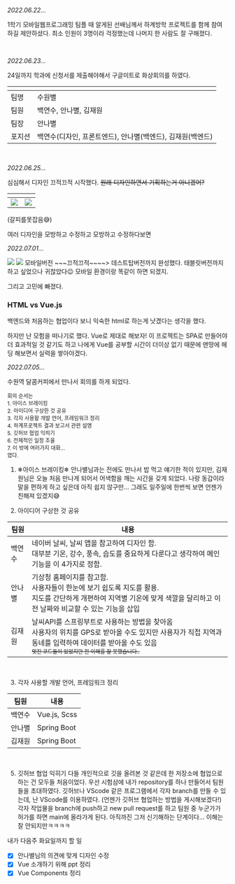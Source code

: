 _2022.06.22..._

1학기 모바일웹프로그래밍 팀플 때 알게된 선배님께서 하계방학 프로젝트를 함께 참여하길 제안하셨다.
최소 인원이 3명이라 걱정했는데 나머지 한 사람도 잘 구해졌다.

<br>

_2022.06.23..._

24일까지 학과에 신청서를 제출해야해서 구글미트로 화상회의를 하였다.

| <!-- --> | <!-- -->                                                   |
| -------- | ---------------------------------------------------------- |
| 팀명     | 수원별                                                     |
| 팀원     | 백연수, 안나별, 김재원                                     |
| 팀장     | 안나별                                                     |
| 포지션   | 백연수(디자인, 프론트엔드), 안나별(백엔드), 김재원(백엔드) |

<br>

_2022.06.25..._

심심해서 디자인 끄적끄적 시작했다. ~~원래 디자인하면서 기획하는거 아니겠어?~~

| <!-- -->                                                                                                   | <!-- -->                                                                                                   |
| ---------------------------------------------------------------------------------------------------------- | ---------------------------------------------------------------------------------------------------------- |
| <img src="https://velog.velcdn.com/images/yeonsubaek/post/f95585cb-d97b-458f-bb40-4d9eacdbef8f/image.jpg"> | <img src="https://velog.velcdn.com/images/yeonsubaek/post/09259fd9-2c18-455f-a334-ab865a7c37ae/image.jpg"> |

(갈피를못잡음😅)

여러 디자인을 모방하고 수정하고 모방하고 수정하다보면
<br>

_2022.07.01..._

![](https://velog.velcdn.com/images/yeonsubaek/post/0f1166b5-3a36-490c-8823-4b707644147e/image.jpg)
![](https://velog.velcdn.com/images/yeonsubaek/post/34523f5c-43d1-4574-8d2a-6215e7a7969a/image.jpg)
모바일버전 ~\~~끄적끄적\~~~~> 데스트탑버전까지 완성했다.
태블릿버전까지 하고 싶었으나 귀찮았다😉 모바일 환경이랑 똑같이 하면 되겠지.
<br>

그리고 고민에 빠졌다.

### HTML vs Vue.js

백엔드와 처음하는 협업이다 보니 익숙한 html로 하는게 낫겠다는 생각을 했다.

하지만 난 모험을 떠나기로 했다. Vue로 제대로 해보자!
이 프로젝트는 SPA로 만들어야 더 효과적일 것 같기도 하고 나에게 Vue를 공부할 시간이 더이상 없기 때문에 맨땅에 헤딩 해보면서 실력을 쌓아야겠다.
<br>

_2022.07.05..._

수원역 달콤커피에서 만나서 회의를 하게 되었다.

<span style="font-size: 12px">
회의 순서는<br>
1. 아이스 브레이킹<br>
2. 아이디어 구상한 것 공유<br>
3. 각자 사용할 개발 언어, 프레임워크 정리<br>
4. 하계프로젝트 결과 보고서 관련 설명<br>
5. 깃허브 협업 익히기<br>
6. 전체적인 일정 조율<br>
7. 이 밖에 여러가지 대화...<br>
였다.
  </span>

1. ❄아이스 브레이킹❄
   안나별님과는 전에도 만나서 밥 먹고 얘기한 적이 있지만, 김재원님은 오늘 처음 만나게 되어서 어색함을 깨는 시간을 갖게 되었다.
   나랑 동갑이라 말을 편하게 하고 싶은데 아직 쉽지 않구만...
   그래도 일주일에 한번씩 보면 언젠가 친해져 있겠지😅
   <br>

2. 아이디어 구상한 것 공유

| 팀원   | 내용                                                                                                                                                                                                                                                  |
| ------ | ----------------------------------------------------------------------------------------------------------------------------------------------------------------------------------------------------------------------------------------------------- |
| 백연수 | 네이버 날씨, 날씨 앱을 참고하여 디자인 함.<br> 대부분 기온, 강수, 풍속, 습도를 중요하게 다룬다고 생각하여 메인 기능을 이 4가지로 정함.                                                                                                                |
| 안나별 | 기상청 홈페이지를 참고함.<br>사용자들이 한눈에 보기 쉽도록 지도를 활용.<br>지도를 간단하게 개편하여 지역별 기온에 맞게 색깔을 달리하고 이전 날짜와 비교할 수 있는 기능을 삽입                                                                         |
| 김재원 | 날씨API를 스프링부트로 사용하는 방법을 찾아옴<br>사용자의 위치를 GPS로 받아올 수도 있지만 사용자가 직접 지역과 동네를 입력하여 데이터를 받아올 수도 있음<br><span style="font-size: 12px">~~멋진 코드들이 있었지만 전 이해를 잘 못했습니다..~~</span> |

<br>

3. 각자 사용할 개발 언어, 프레임워크 정리

| 팀원   | 내용         |
| ------ | ------------ |
| 백연수 | Vue.js, Scss |
| 안나별 | Spring Boot  |
| 김재원 | Spring Boot  |

<br>

5. 깃허브 협업 익히기
   다들 개인적으로 깃을 올려본 것 같은데 한 저장소에 협업으로 하는 건 모두들 처음이었다.
   우선 시험삼에 내가 repository를 하나 만들어서 팀원들을 초대하였다.
   깃허브나 VScode 같은 프로그램에서 각자 branch를 만들 수 있는데, 난 VScode를 이용하였다. (언젠가 깃허브 협업하는 방법을 게시해보겠다!)
   각자 작업물을 branch에 push하고 new pull request를 하고 팀원 중 누군가가 허가를 하면 main에 올라가게 된다.
   아직까진 그저 신기해하는 단계이다... 이해는 잘 안되지만ㅋㅋㅋㅋ
   <br>

내가 다음주 화요일까지 할 일

- [x] 안나별님의 의견에 맞게 디자인 수정
- [x] Vue 소개하기 위해 ppt 정리
- [x] Vue Components 정리
